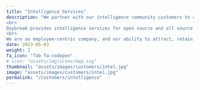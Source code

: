 ```yaml
---
title: "Intelligence Services"
description: "We partner with our intelligence community customers to achieve their vision, solving complex problems, adapt to changing needs, and predict the future.
<br>
Daybreak provides intelligence services for open source and all source intelligence interpretation, analysis, and reporting.
<br>
We are an employee-centric company, and our ability to attract, retain, delight, and train the very best employees is based on our hyper-focus on empowering our employees with the very best benefits in the industry, freedom to grow and develop, and respect for each employee’s desire to deliver excellence in order to achieve their personal career goals. We enjoy one of the lowest employee attrition rates across the industry."
date: 2023-05-03
weight: 2
fa_icon: "fab fa-codepen"
# icon: "assets/img/icons/map.svg"
thumbnail: "assets/images/customers/intel.jpg"
image: "assets/images/customers/intel.jpg"
permalink: "/customers/intelligence"
---
```


